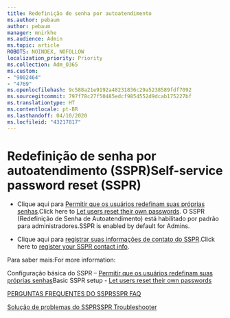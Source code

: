 ```yaml
---
title: Redefinição de senha por autoatendimento
ms.author: pebaum
author: pebaum
manager: mnirkhe
ms.audience: Admin
ms.topic: article
ROBOTS: NOINDEX, NOFOLLOW
localization_priority: Priority
ms.collection: Adm_O365
ms.custom:
- "9002464"
- "4769"
ms.openlocfilehash: 9c588a21e9192a48231836c29a5238589fdf7092
ms.sourcegitcommit: 797f78c27f50485edcf9854552d9dcab175227bf
ms.translationtype: HT
ms.contentlocale: pt-BR
ms.lasthandoff: 04/10/2020
ms.locfileid: "43217817"
---
```

# <a name="self-service-password-reset-sspr"></a><span data-ttu-id="919ea-102">Redefinição de senha por autoatendimento (SSPR)</span><span class="sxs-lookup"><span data-stu-id="919ea-102">Self-service password reset (SSPR)</span></span>

- <span data-ttu-id="919ea-103">Clique aqui para [Permitir que os usuários redefinam suas próprias senhas](https://admin.microsoft.com/Adminportal/Home#/featureexplorer/security/Sspr).</span><span class="sxs-lookup"><span data-stu-id="919ea-103">Click here to [Let users reset their own passwords](https://admin.microsoft.com/Adminportal/Home#/featureexplorer/security/Sspr).</span></span>  <span data-ttu-id="919ea-104">O SSPR (Redefinição de Senha de Autoatendimento) está habilitado por padrão para administradores.</span><span class="sxs-lookup"><span data-stu-id="919ea-104">SSPR is enabled by default for Admins.</span></span>

- <span data-ttu-id="919ea-105">Clique aqui para [registrar suas informações de contato do SSPR](https://go.microsoft.com/fwlink/?linkid=849451).</span><span class="sxs-lookup"><span data-stu-id="919ea-105">Click here to [register your SSPR contact info](https://go.microsoft.com/fwlink/?linkid=849451).</span></span>

<span data-ttu-id="919ea-106">Para saber mais:</span><span class="sxs-lookup"><span data-stu-id="919ea-106">For more information:</span></span>

<span data-ttu-id="919ea-107">Configuração básica do SSPR – [Permitir que os usuários redefinam suas próprias senhas](https://docs.microsoft.com/microsoft-365/admin/add-users/let-users-reset-passwords?view=o365-worldwide)</span><span class="sxs-lookup"><span data-stu-id="919ea-107">Basic SSPR setup - [Let users reset their own passwords](https://docs.microsoft.com/microsoft-365/admin/add-users/let-users-reset-passwords?view=o365-worldwide)</span></span>

[<span data-ttu-id="919ea-108">PERGUNTAS FREQUENTES DO SSPR</span><span class="sxs-lookup"><span data-stu-id="919ea-108">SSPR FAQ</span></span>](https://docs.microsoft.com/azure/active-directory/authentication/active-directory-passwords-faq)

[<span data-ttu-id="919ea-109">Solução de problemas do SSPR</span><span class="sxs-lookup"><span data-stu-id="919ea-109">SSPR Troubleshooter</span></span>](https://docs.microsoft.com/azure/active-directory/authentication/active-directory-passwords-troubleshoot)
